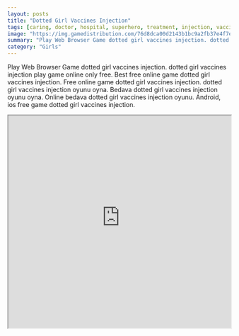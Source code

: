 ```yaml
---
layout: posts
title: "Dotted Girl Vaccines Injection"
tags: [caring, doctor, hospital, superhero, treatment, injection, vaccines, free, online, games, oyna, game, free, games, play, play, games]
image: "https://img.gamedistribution.com/76d8dca00d2143b1bc9a2fb37e4f7e03.jpg"
summary: "Play Web Browser Game dotted girl vaccines injection. dotted girl vaccines injection play game online only free. Best free online game dotted girl vaccines injection. Free online game dotted girl vaccines injection. dotted girl vaccines injection oyunu oyna. Bedava dotted girl vaccines injection oyunu oyna. Online bedava dotted girl vaccines injection oyunu. Android, ios free game dotted girl vaccines injection."
category: "Girls"
---
```


Play Web Browser Game dotted girl vaccines injection. dotted girl vaccines injection play game online only free. Best free online game dotted girl vaccines injection. Free online game dotted girl vaccines injection. dotted girl vaccines injection oyunu oyna. Bedava dotted girl vaccines injection oyunu oyna. Online bedava dotted girl vaccines injection oyunu. Android, ios free game dotted girl vaccines injection.

<iframe width="100%" height="480px;" src="https://html5.gamedistribution.com/76d8dca00d2143b1bc9a2fb37e4f7e03/"></iframe>